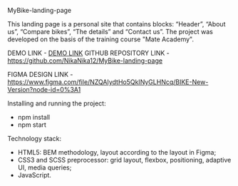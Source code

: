 MyBike-landing-page

This landing page is a personal site that contains blocks: “Header”, “About us”, “Compare bikes”, “The details” and “Contact us”. The project was developed on the basis of the training course "Mate Academy".

DEMO LINK - [DEMO LINK](https://NikaNika12.github.io/MyBike-landing-page/)
GITHUB REPOSITORY LINK - https://github.com/NikaNika12/MyBike-landing-page

FIGMA DESIGN LINK - https://www.figma.com/file/NZQAIydtHo5QkINyGLHNcq/BIKE-New-Version?node-id=0%3A1

Installing and running the project:

- npm install
- npm start

Technology stack:
- HTML5: BEM methodology, layout according to the layout in Figma;
- CSS3 and SCSS preprocessor: grid layout, flexbox, positioning, adaptive UI, media queries;
- JavaScript.
